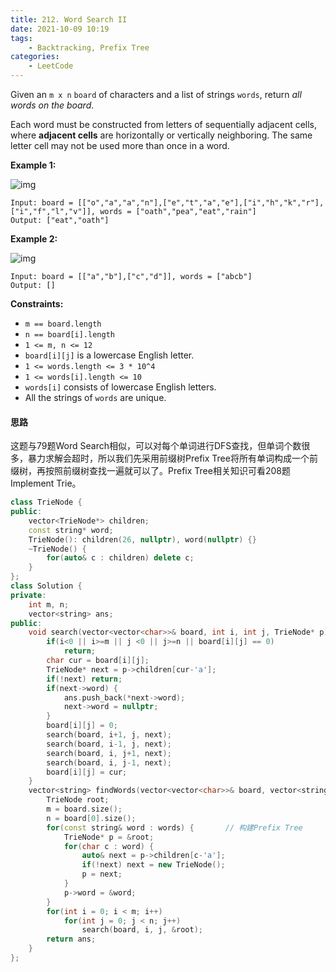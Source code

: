 ```yaml
---
title: 212. Word Search II
date: 2021-10-09 10:19
tags:
    - Backtracking, Prefix Tree
categories:
    - LeetCode
---
```


Given an `m x n` `board` of characters and a list of strings `words`, return *all words on the board*.

Each word must be constructed from letters of sequentially adjacent cells, where **adjacent cells** are horizontally or vertically neighboring. The same letter cell may not be used more than once in a word.

 

**Example 1:**

![img](https://assets.leetcode.com/uploads/2020/11/07/search1.jpg)

```
Input: board = [["o","a","a","n"],["e","t","a","e"],["i","h","k","r"],["i","f","l","v"]], words = ["oath","pea","eat","rain"]
Output: ["eat","oath"]
```

**Example 2:**

![img](https://assets.leetcode.com/uploads/2020/11/07/search2.jpg)

```
Input: board = [["a","b"],["c","d"]], words = ["abcb"]
Output: []
```

**Constraints:**

- `m == board.length`
- `n == board[i].length`
- `1 <= m, n <= 12`
- `board[i][j]` is a lowercase English letter.
- `1 <= words.length <= 3 * 10^4`
- `1 <= words[i].length <= 10`
- `words[i]` consists of lowercase English letters.
- All the strings of `words` are unique.

#### 思路

这题与79题Word Search相似，可以对每个单词进行DFS查找，但单词个数很多，暴力求解会超时，所以我们先采用前缀树Prefix Tree将所有单词构成一个前缀树，再按照前缀树查找一遍就可以了。Prefix Tree相关知识可看208题Implement Trie。

```c++
class TrieNode {
public:
    vector<TrieNode*> children;
    const string* word;
    TrieNode(): children(26, nullptr), word(nullptr) {}
    ~TrieNode() {
        for(auto& c : children) delete c;
    }
};
class Solution {
private:
    int m, n;
    vector<string> ans;
public:
    void search(vector<vector<char>>& board, int i, int j, TrieNode* p) {	// DFS查找
        if(i<0 || i>=m || j <0 || j>=n || board[i][j] == 0)
            return;
        char cur = board[i][j];
        TrieNode* next = p->children[cur-'a'];
        if(!next) return;
        if(next->word) {
            ans.push_back(*next->word);
            next->word = nullptr;
        }
        board[i][j] = 0;
        search(board, i+1, j, next);
        search(board, i-1, j, next);
        search(board, i, j+1, next);
        search(board, i, j-1, next);
        board[i][j] = cur;
    }
    vector<string> findWords(vector<vector<char>>& board, vector<string>& words) {
        TrieNode root;
        m = board.size();
        n = board[0].size();
        for(const string& word : words) {		// 构建Prefix Tree
            TrieNode* p = &root;
            for(char c : word) {
                auto& next = p->children[c-'a'];
                if(!next) next = new TrieNode();
                p = next;
            }
            p->word = &word;
        }
        for(int i = 0; i < m; i++)
            for(int j = 0; j < n; j++)
                search(board, i, j, &root);
        return ans;
    }
};
```
